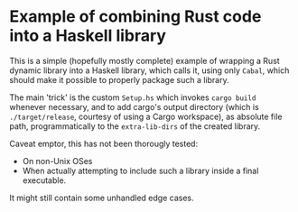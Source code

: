 # Example of combining Rust code into a Haskell library

This is a simple (hopefully mostly complete) example
of wrapping a Rust dynamic library into a Haskell library, which calls it, using only `Cabal`, which should make it possible to properly package such a library. 

The main 'trick' is the custom `Setup.hs` which invokes `cargo build` whenever necessary,
and to add cargo's output directory (which is `./target/release`, courtesy of using a Cargo workspace), as absolute file path, programmatically to the `extra-lib-dirs` of the created library.

Caveat emptor, this has not been thorougly tested:

- On non-Unix OSes
- When actually attempting to include such a library inside a final executable.

It might still contain some unhandled edge cases.
